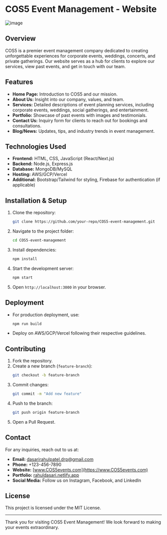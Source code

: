 # COS5 Event Management - Website

![image](https://github.com/user-attachments/assets/ded1feb8-8966-4fe5-a6ed-e24f78f72f87)


## Overview
COS5 is a premier event management company dedicated to creating unforgettable experiences for corporate events, weddings, concerts, and private gatherings. Our website serves as a hub for clients to explore our services, view past events, and get in touch with our team.

## Features
- **Home Page:** Introduction to COS5 and our mission.
- **About Us:** Insight into our company, values, and team.
- **Services:** Detailed descriptions of event planning services, including corporate events, weddings, social gatherings, and entertainment.
- **Portfolio:** Showcase of past events with images and testimonials.
- **Contact Us:** Inquiry form for clients to reach out for bookings and consultations.
- **Blog/News:** Updates, tips, and industry trends in event management.

## Technologies Used
- **Frontend:** HTML, CSS, JavaScript (React/Next.js)
- **Backend:** Node.js, Express.js
- **Database:** MongoDB/MySQL
- **Hosting:** AWS/GCP/Vercel
- **Additional:** Bootstrap/Tailwind for styling, Firebase for authentication (if applicable)

## Installation & Setup
1. Clone the repository:
   ```sh
   git clone https://github.com/your-repo/COS5-event-management.git
   ```
2. Navigate to the project folder:
   ```sh
   cd COS5-event-management
   ```
3. Install dependencies:
   ```sh
   npm install
   ```
4. Start the development server:
   ```sh
   npm start
   ```
5. Open `http://localhost:3000` in your browser.

## Deployment
- For production deployment, use:
   ```sh
   npm run build
   ```
- Deploy on AWS/GCP/Vercel following their respective guidelines.

## Contributing
1. Fork the repository.
2. Create a new branch (`feature-branch`):
   ```sh
   git checkout -b feature-branch
   ```
3. Commit changes:
   ```sh
   git commit -m "Add new feature"
   ```
4. Push to the branch:
   ```sh
   git push origin feature-branch
   ```
5. Open a Pull Request.

## Contact
For any inquiries, reach out to us at:
- **Email:** dasarirahulpatel.drp@gmail.com
- **Phone:** +123-456-7890
- **Website:** [www.COS5events.com](https://www.COS5events.com)
- **Portfolio:** [rahuldasari.netlify.app](https://rahuldasari.netlify.app/)
- **Social Media:** Follow us on Instagram, Facebook, and LinkedIn

## License
This project is licensed under the MIT License.

---

Thank you for visiting COS5 Event Management! We look forward to making your events extraordinary.


